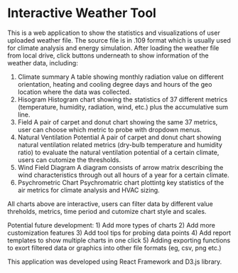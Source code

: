 # Interactive Weather Tool

This is a web application to show the statistics and visualizations of user uploaded weather file.
The source file is in .109 format which is usually used for climate analysis and energy simulation.
After loading the weather file from local drive, click buttons underneath to show information of the weather data, including:
  1) Climate summary
  A table showing monthly radiation value on different orientation, heating and cooling degree days and hours of the geo location where the data was collected.
  2) Hisogram
  Histogram chart showing the statistics of 37 different metrics (temperature, humidity, radiation, wind, etc.) plus the accumulative sum line.
  3) Field
  A pair of carpet and donut chart showing the same 37 metrics, user can choose which metric to probe with dropdown menus. 
  4) Natural Ventilation Potential
  A pair of carpet and donut chart showing natural ventilation related metrics (dry-bulb temperature and humidity ratio) to evaluate the natural ventilation potential of a certain climate, users can cutomize the thresholds.
  5) Wind Field Diagram
  A diagram consists of arrow matrix describing the wind characteristics through out all hours of a year for a certain climate.
  6) Psychrometric Chart
  Psychromatric chart plottintg key statistics of the air metrics for climate analysis and HVAC sizing.
  
  All charts above are interactive, users can filter data by different value threholds, metrics, time period and cutomize chart style and scales. 
  
  Potential future development:
    1) Add more types of charts
    2) Add more customization features
    3) Add tool tips for probing data points
    4) Add report templates to show multiple charts in one click
    5) Adding exporting functions to exort filtered data or graphics into other file formats (eg, csv, png etc.)
    
This application was developed using React Framework and D3.js library. 
